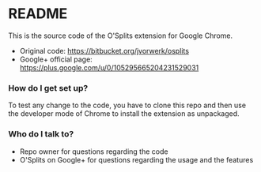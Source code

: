 # README #

This is the source code of the O'Splits extension for Google Chrome.

* Original code: https://bitbucket.org/jvorwerk/osplits
* Google+ official page: https://plus.google.com/u/0/105295665204231529031

### How do I get set up? ###

To test any change to the code,  you have to clone this repo and then use the developer mode of Chrome to install the extension as unpackaged.

### Who do I talk to? ###

* Repo owner for questions regarding the code
* O'Splits on Google+ for questions regarding the usage and the features